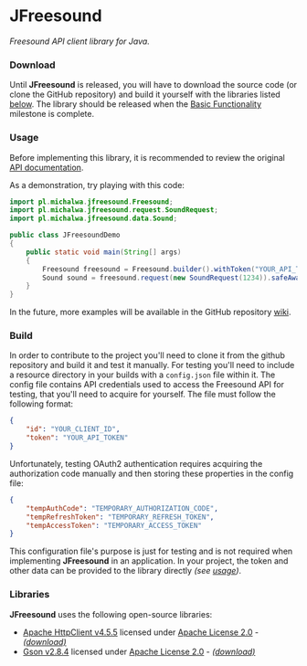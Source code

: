 # JFreesound
*Freesound API client library for Java.*

### Download
Until **JFreesound** is released, you will have to download the source code
(or clone the GitHub repository) and build it yourself with the libraries listed
[below](#libraries). The library should be released when the [Basic Functionality](https://github.com/michalwa/JFreesound/milestone/1)
milestone is complete.

### Usage
Before implementing this library, it is recommended to review
the original [API documentation](https://freesound.org/docs/api/).

As a demonstration, try playing with this code:
```java
import pl.michalwa.jfreesound.Freesound;
import pl.michalwa.jfreesound.request.SoundRequest;
import pl.michalwa.jfreesound.data.Sound;

public class JFreesoundDemo
{
    public static void main(String[] args)
    {
        Freesound freesound = Freesound.builder().withToken("YOUR_API_TOKEN").build();
        Sound sound = freesound.request(new SoundRequest(1234)).safeAwait();
    }
}
```
In the future, more examples will be available in the GitHub repository
[wiki](https://github.com/michalwa/JFreesound/wiki).

### Build
In order to contribute to the project you'll need to clone
it from the github repository and build it and test it manually.
For testing you'll need to include a resource directory in
your builds with a `config.json` file within it. The config file
contains API credentials used to access the Freesound API for testing,
that you'll need to acquire for yourself. The file must follow the
following format:
```json
{
    "id": "YOUR_CLIENT_ID",
    "token": "YOUR_API_TOKEN"
}
```
Unfortunately, testing OAuth2 authentication requires acquiring the authorization code
manually and then storing these properties in the config file:
```json
{
    "tempAuthCode": "TEMPORARY_AUTHORIZATION_CODE",
    "tempRefreshToken": "TEMPORARY_REFRESH_TOKEN",
    "tempAccessToken": "TEMPORARY_ACCESS_TOKEN"
}
```
This configuration file's purpose is just for testing and is not required
when implementing **JFreesound** in an application. In your project,
the token and other data can be provided to the library directly *(see [usage](#usage))*.

### Libraries
**JFreesound** uses the following open-source libraries:
  + [Apache HttpClient v4.5.5](https://hc.apache.org/httpcomponents-client-4.5.x/) licensed under [Apache License 2.0](http://www.apache.org/licenses/) - [*(download)*](https://hc.apache.org/downloads.cgi)
  + [Gson v2.8.4](https://github.com/google/gson) licensed under [Apache License 2.0](https://github.com/google/gson/blob/master/LICENSE) - [*(download)*](http://repo1.maven.org/maven2/com/google/code/gson/gson/2.8.4/)
